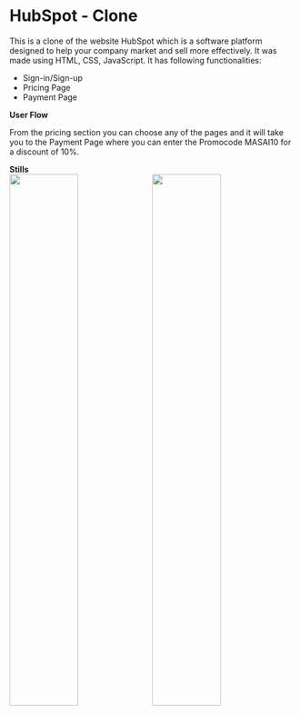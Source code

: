 # HubSpot - Clone
This is a clone of the website HubSpot which is a software platform designed to help your company market and sell more effectively. 
It was made using HTML, CSS, JavaScript.
It has following functionalities:
<ul>
  <li> Sign-in/Sign-up</li>
  <li> Pricing Page</li>
  <li> Payment Page</li>
</ul>

<b> User Flow</b>
<p> From the pricing section you can choose any of the pages and it will take you to the Payment Page where you can enter the Promocode MASAI10 for a discount of 10%.</p>
<b> Stills</b>
<div>
  <img src="https://lh3.googleusercontent.com/nHRzdPgt7uGlSpJfeZp0TGZrHSxDsN5uN4mgnbBJ5L4IOZce67W1Rvl4820QoUcJuFA=w2400" width="49%">
  <img src="https://lh5.googleusercontent.com/dMowd2TpR55HySaXJ6NCxgNisYIeQGg5PJIsq2dsoIbOjTrOvCqLXOtuixEd6epAB68=w2400" width="49%">
</div>
